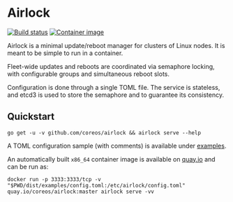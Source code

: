 # Airlock

[![Build status](https://travis-ci.org/coreos/airlock.svg?branch=master)](https://travis-ci.org/coreos/airlock)
[![Container image](https://quay.io/repository/coreos/airlock/status)](https://quay.io/repository/coreos/airlock)

Airlock is a minimal update/reboot manager for clusters of Linux nodes. It is meant to be simple to run in a container.

Fleet-wide updates and reboots are coordinated via semaphore locking, with configurable groups and simultaneous reboot slots.

Configuration is done through a single TOML file. The service is stateless, and etcd3 is used to store the semaphore and to guarantee its consistency.

## Quickstart

```
go get -u -v github.com/coreos/airlock && airlock serve --help
```

A TOML configuration sample (with comments) is available under [examples](dist/examples/).

An automatically built `x86_64` container image is available on [quay.io](https://quay.io/repository/coreos/airlock) and can be run as:

```
docker run -p 3333:3333/tcp -v "$PWD/dist/examples/config.toml:/etc/airlock/config.toml" quay.io/coreos/airlock:master airlock serve -vv
```
